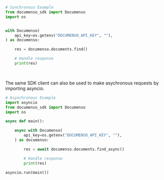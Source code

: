 <!-- Start SDK Example Usage [usage] -->
```python
# Synchronous Example
from documenso_sdk import Documenso
import os


with Documenso(
    api_key=os.getenv("DOCUMENSO_API_KEY", ""),
) as documenso:

    res = documenso.documents.find()

    # Handle response
    print(res)
```

</br>

The same SDK client can also be used to make asychronous requests by importing asyncio.
```python
# Asynchronous Example
import asyncio
from documenso_sdk import Documenso
import os

async def main():

    async with Documenso(
        api_key=os.getenv("DOCUMENSO_API_KEY", ""),
    ) as documenso:

        res = await documenso.documents.find_async()

        # Handle response
        print(res)

asyncio.run(main())
```
<!-- End SDK Example Usage [usage] -->